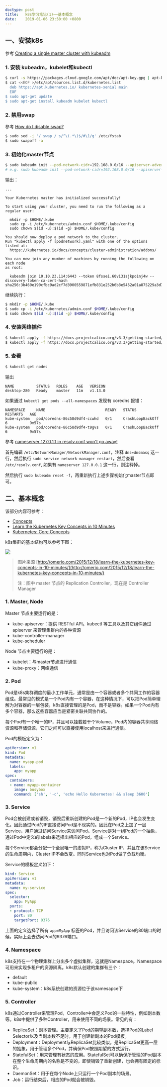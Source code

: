 ```yaml
---
doctype: post
title:   k8s学习笔记(1)——基本概念
date:    2019-01-06 23:50:00 +0800
---
```


## 一、安装k8s

参考 [Creating a single master cluster with kubeadm](https://kubernetes.io/docs/setup/independent/create-cluster-kubeadm/)

### 1. 安装 kubeadm，kubelet和kubectl

```sh
$ curl -s https://packages.cloud.google.com/apt/doc/apt-key.gpg | apt-key add -
$ cat <<EOF >/etc/apt/sources.list.d/kubernetes.list
  deb https://apt.kubernetes.io/ kubernetes-xenial main
  EOF
$ sudo apt-get update
$ sudo apt-get install kubeadm kubelet kubectl
```

### 2. 禁用swap

参考 [How do I disable swap?](https://askubuntu.com/questions/214805/how-do-i-disable-swap)

```sh
$ sudo sed -i '/ swap / s/^\(.*\)$/#\1/g' /etc/fstab
$ sudo swapoff -a
```

### 3. 初始化master节点

```sh
$ sudo kubeadm init --pod-network-cidr=192.168.0.0/16 --apiserver-advertise-address=<your_ip_address>
# e.g. sudo kubeadm init --pod-network-cidr=192.168.0.0/16 --apiserver-advertise-address=10.10.23.114
```

输出：

```
...

Your Kubernetes master has initialized successfully!

To start using your cluster, you need to run the following as a regular user:

  mkdir -p $HOME/.kube
  sudo cp -i /etc/kubernetes/admin.conf $HOME/.kube/config
  sudo chown $(id -u):$(id -g) $HOME/.kube/config

You should now deploy a pod network to the cluster.
Run "kubectl apply -f [podnetwork].yaml" with one of the options listed at:
  https://kubernetes.io/docs/concepts/cluster-administration/addons/

You can now join any number of machines by running the following on each node
as root:

  kubeadm join 10.10.23.114:6443 --token 8fssei.60vi31sjkpoinj4w --discovery-token-ca-cert-hash sha256:3b460e190cfbc9ad2cf7d3900559871efb831e252b6b8e5452a01a875229a3d7
```

继续执行：

```sh
$ mkdir -p $HOME/.kube
$ sudo cp -i /etc/kubernetes/admin.conf $HOME/.kube/config
$ sudo chown $(id -u):$(id -g) $HOME/.kube/config
```

### 4. 安装网络插件

```sh
$ kubectl apply -f https://docs.projectcalico.org/v3.3/getting-started/kubernetes/installation/hosted/rbac-kdd.yaml
$ kubectl apply -f https://docs.projectcalico.org/v3.3/getting-started/kubernetes/installation/hosted/kubernetes-datastore/calico-networking/1.7/calico.yaml
```

### 5. 查看

```sh
$ kubectl get nodes
```

输出

```
NAME          STATUS   ROLES    AGE   VERSION
desktop-280   Ready    master   11m   v1.13.0
```

如果通过 `kubectl get pods --all-namespaces` 发现有 coredns 报错：

```
NAMESPACE     NAME                           READY   STATUS             RESTARTS   AGE
kube-system   pod/coredns-86c58d9df4-ccwhd   0/1     CrashLoopBackOff   6          9m57s
kube-system   pod/coredns-86c58d9df4-t9gvs   0/1     CrashLoopBackOff   6          9m57s
```

参考 [nameserver 127.0.1.1 in resolv.conf won't go away!](https://askubuntu.com/questions/627899/nameserver-127-0-1-1-in-resolv-conf-wont-go-away/627900#627900)

首先编辑 `/etc/NetworkManager/NetworkManager.conf`，注释 `dns=dnsmasq` 这一行，然后执行 `sudo service network-manager restart`，然后查看 `/etc/resolv.conf`, 如果有 `nameserver 127.0.0.1` 这一行，则注释掉。

然后执行 `sudo kubeadm reset -f`，再重新执行上述步骤初始化master节点即可。

## 二、基本概念

该部分内容可参考：

- [Concepts](https://kubernetes.io/docs/concepts/)
- [Learn the Kubernetes Key Concepts in 10 Minutes](http://omerio.com/2015/12/18/learn-the-kubernetes-key-concepts-in-10-minutes/)
- [Kubernetes: Core Concepts](https://medium.com/yld-engineering-blog/kubernetes-core-concepts-324ea7028c29)

k8s集群的基本结构可以参考下图：

![](./img/2019/01/06/k8s-cluster.svg)

> 图片来源 [http://omerio.com/2015/12/18/learn-the-kubernetes-key-concepts-in-10-minutes/](http://omerio.com/2015/12/18/learn-the-kubernetes-key-concepts-in-10-minutes/)
>
> 注：图中 master 节点的 Replication Controller，现在是 Controller Manager

### 1. Master, Node

Master 节点主要运行的是：

- kube-apiserver：提供 RESTful API。kubectl 等工具以及其它组件通过 apiserver 来管理集群内的各种资源
- kube-controller-manager
- kube-scheduler

Node 节点主要运行的是：

- kubelet：与master节点进行通信
- kube-proxy：网络通信

### 2. Pod

Pod是k8s集群调度的最小工作单元，通常是由一个容器或者多个共同工作的容器组成。最常见的模式是一个Pod内有一个容器，在这种情况下，可以把Pod简单理解为对容器的一层包装，k8s直接管理的是Pod，而不是容器。如果一个Pod内有多个容器，那么这些容器应当是紧密关联共同协作的。

每个Pod有一个唯一的IP，并且可以挂载若干个Volume，Pod内的容器共享网络资源和存储资源，它们之间可以直接使用localhost来进行通信。

Pod的模板定义为：

```yaml
apiVersion: v1
kind: Pod
metadata:
  name: myapp-pod
  labels:
    app: myapp
spec:
  containers:
  - name: myapp-container
    image: busybox
    command: ['sh', '-c', 'echo Hello Kubernetes! && sleep 3600']
```

### 3. Service

Pod会被创建或者销毁，销毁后重新创建的Pod是一个新的Pod，IP也会发生变化。因此通过Pod的IP直接访问Pod是不现实的。因此在Pod之上加了一层Service，用户通过访问Service来访问Pod。Service是对一组Pod的一个抽象，通过Pod中定义的labels来选择出相应的Pod，组成一个Service。

每个Service都会分配一个全局唯一的虚拟IP，称为Cluster IP，并且在该Service的生命周期内，Cluster IP不会改变。同时Service也对Pod做了负载均衡。

Service的模板定义如下：

```yaml
kind: Service
apiVersion: v1
metadata:
  name: my-service
spec:
  selector:
    app: MyApp
  ports:
  - protocol: TCP
    port: 80
    targetPort: 9376
```

上面的定义选择了所有 `app=MyApp` 标签的Pod，并且访问该Service的80端口的时候，实际上会去访问Pod的9376端口。

### 4. Namespace

k8s支持在一个物理集群上分出多个虚拟集群，这就是Namespace。Namespace可用来实现多租户的资源隔离。k8s默认创建的集群有三个：

- default
- kube-public
- kube-system：k8s系统创建的资源位于该namesapce下

### 5. Controller

k8s通过Controller来管理Pod，Controller中会定义Pod的一些特性，例如副本数等。k8s中提供了多种Controller，用来使用不同的场景。常见的有：

- ReplicaSet：副本管理。主要定义了Pod的期望副本数，选择Pod的Label Selector以及当副本数不足时，用于创建新副本的Pod模板。
- Deployment：Deployment与ReplicaSet比较类似，是ReplicaSet更高一层的抽象，用于管理多个Pod，并确保Pod按照期望的方式运行。
- StatefulSet：用来管理有状态的应用。StatefulSet可以确保所管理的Pod副本在整个生命周期内的名称是不变的，即使销毁了重新创建，也会拥有固定的标识。
- DaemonSet：用于在每个Node上只运行一个Pod副本的场景。
- Job：运行结束后，相应的Pod就会被销毁。
